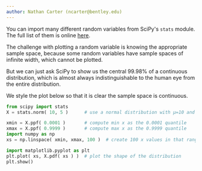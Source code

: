 ```yaml
---
author: Nathan Carter (ncarter@bentley.edu)
---
```


You can import many different random variables from SciPy's `stats` module.
The full list of them is online [here](https://docs.scipy.org/doc/scipy/reference/stats.html#discrete-distributions).

The challenge with plotting a random variable is knowing the appropriate
sample space, because some random variables have sample spaces of infinite
width, which cannot be plotted.

But we can just ask SciPy to show us the central 99.98% of a continuous
distribution, which is almost always indistinguishable
to the human eye from the entire distribution.

We style the plot below so that it is clear the sample space is continuous.

```python
from scipy import stats
X = stats.norm( 10, 5 )      # use a normal distribution with μ=10 and σ=5

xmin = X.ppf( 0.0001 )       # compute min x as the 0.0001 quantile
xmax = X.ppf( 0.9999 )       # compute max x as the 0.9999 quantile
import numpy as np
xs = np.linspace( xmin, xmax, 100 )  # create 100 x values in that range

import matplotlib.pyplot as plt
plt.plot( xs, X.pdf( xs ) )  # plot the shape of the distribution
plt.show()
```
